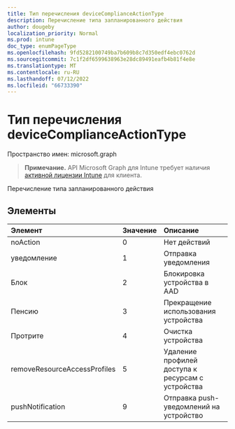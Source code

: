 ```yaml
---
title: Тип перечисления deviceComplianceActionType
description: Перечисление типа запланированного действия
author: dougeby
localization_priority: Normal
ms.prod: intune
doc_type: enumPageType
ms.openlocfilehash: 9fd5282100749ba7b609b8c7d350edf4ebc0762d
ms.sourcegitcommit: 7c1f2df6599638963e28dc89491eafb4b81f4e8e
ms.translationtype: MT
ms.contentlocale: ru-RU
ms.lasthandoff: 07/12/2022
ms.locfileid: "66733390"
---
```

# <a name="devicecomplianceactiontype-enum-type"></a>Тип перечисления deviceComplianceActionType

Пространство имен: microsoft.graph

> **Примечание.** API Microsoft Graph для Intune требует наличия [активной лицензии Intune](https://go.microsoft.com/fwlink/?linkid=839381) для клиента.

Перечисление типа запланированного действия

## <a name="members"></a>Элементы
|Элемент|Значение|Описание|
|:---|:---|:---|
|noAction|0|Нет действий|
|уведомление|1|Отправка уведомления|
|Блок|2|Блокировка устройства в AAD|
|Пенсию|3|Прекращение использования устройства|
|Протрите|4|Очистка устройства|
|removeResourceAccessProfiles|5|Удаление профилей доступа к ресурсам с устройства|
|pushNotification|9 |Отправка push-уведомлений на устройство|





